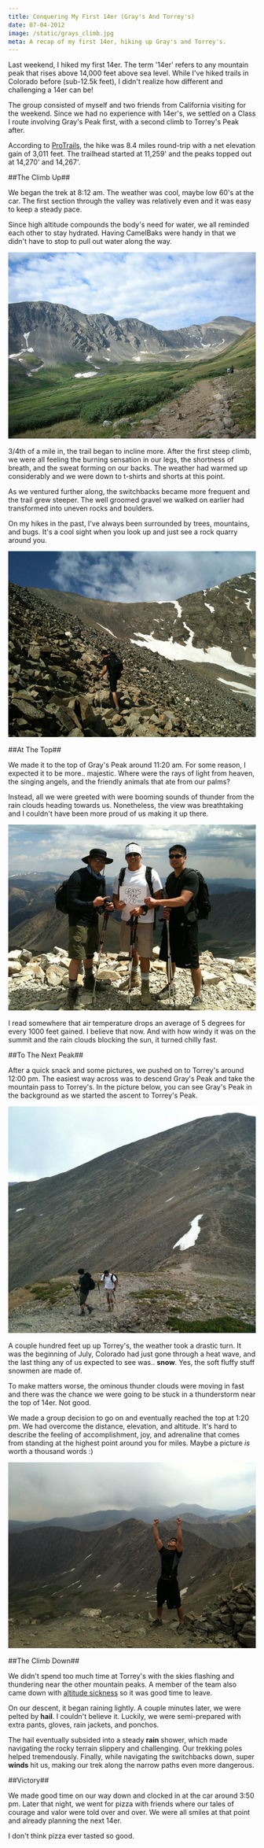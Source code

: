 ```yaml
---
title: Conquering My First 14er (Gray's And Torrey's)
date: 07-04-2012
image: /static/grays_climb.jpg
meta: A recap of my first 14er, hiking up Gray's and Torrey's.
---
```


Last weekend, I hiked my first 14er. The term '14er' refers to any mountain peak that rises above 14,000 feet above sea level. While I've hiked trails in Colorado before (sub-12.5k feet), I didn't realize how different and challenging a 14er can be!

The group consisted of myself and two friends from California visiting for the weekend. Since we had no experience with 14er's, we settled on a Class I route involving Gray's Peak first, with a second climb to Torrey's Peak after.

According to [ProTrails][1], the hike was 8.4 miles round-trip with a net elevation gain of 3,011 feet. The trailhead started at 11,259' and the peaks topped out at 14,270' and 14,267'.

##The Climb Up##

We began the trek at 8:12 am. The weather was cool, maybe low 60's at the car. The first section through the valley was relatively even and it was easy to keep a steady pace.

Since high altitude compounds the body's need for water, we all reminded each other to stay hydrated. Having CamelBaks were handy in that we didn't have to stop to pull out water along the way.

<p>
<a href="/static/grays_valley.jpg">
<img class="pure-img center" src="/static/grays_valley.jpg" alt="alex le grays valley"  />
</a>
</p>

3/4th of a mile in, the trail began to incline more. After the first steep climb, we were all feeling the burning sensation in our legs, the shortness of breath, and the sweat forming on our backs. The weather had warmed up considerably and we were down to t-shirts and shorts at this point.

As we ventured further along, the switchbacks became more frequent and the trail grew steeper. The well groomed gravel we walked on earlier had transformed into uneven rocks and boulders.

On my hikes in the past, I've always been surrounded by trees, mountains, and bugs. It's a cool sight when you look up and just see a rock quarry around you.

<p>
<a href="/static/grays_climb.jpg">
<img class="pure-img center" src="/static/grays_climb.jpg" alt="alex le grays climb" />
</a>
</p>

##At The Top##

We made it to the top of Gray's Peak around 11:20 am. For some reason, I expected it to be more.. majestic. Where were the rays of light from heaven, the singing angels, and the friendly animals that ate from our palms?

Instead, all we were greeted with were booming sounds of thunder from the rain clouds heading towards us. Nonetheless, the view was breathtaking and I couldn't have been more proud of us making it up there.

<p>
<a href="/static/grays_victory.jpg">
<img class="pure-img center" src="/static/grays_victory.jpg" alt="alex le grays victory" />
</a>
</p>

I read somewhere that air temperature drops an average of 5 degrees for every 1000 feet gained. I believe that now. And with how windy it was on the summit and the rain clouds blocking the sun, it turned chilly fast.

##To The Next Peak##

After a quick snack and some pictures, we pushed on to Torrey's around 12:00 pm. The easiest way across was to descend Gray's Peak and take the mountain pass to Torrey's. In the picture below, you can see Gray's Peak in the background as we started the ascent to Torrey's Peak.

<p>
<a href="/static/torreys_climb2.jpg">
<img class="pure-img center" src="/static/torreys_climb2.jpg" alt="alex le torrey climb with grays peak in background" />
</a>
</p>

A couple hundred feet up up Torrey's, the weather took a drastic turn. It was the beginning of July, Colorado had just gone through a heat wave, and the last thing any of us expected to see was.. **snow**. Yes, the soft fluffy stuff snowmen are made of.

To make matters worse, the ominous thunder clouds were moving in fast and there was the chance we were going to be stuck in a thunderstorm near the top of 14er. Not good.

We made a group decision to go on and eventually reached the top at 1:20 pm. We had overcome the distance, elevation, and altitude. It's hard to describe the feeling of accomplishment, joy, and adrenaline that comes from standing at the highest point around you for miles. Maybe a picture *is* worth a thousand words :)

<p>
<a href="/static/torreys_victory.jpg">
<img class="pure-img center" src="/static/torreys_victory.jpg" alt="alex le top of torreys raise hands victory" />
</a>
</p>

##The Climb Down##

We didn't spend too much time at Torrey's with the skies flashing and thundering near the other mountain peaks. A member of the team also came down with [altitude sickness][2] so it was good time to leave.

On our descent, it began raining lightly. A couple minutes later, we were pelted by **hail**. I couldn't believe it. Luckily, we were semi-prepared with extra pants, gloves, rain jackets, and ponchos.

The hail eventually subsided into a steady **rain** shower, which made navigating the rocky terrain slippery and challenging. Our trekking poles helped tremendously. Finally, while navigating the switchbacks down, super **winds** hit us, making our trek along the narrow paths even more dangerous.

##Victory##

We made good time on our way down and clocked in at the car around 3:50 pm. Later that night, we went for pizza with friends where our tales of courage and valor were told over and over. We were all smiles at that point and already planning the next 14er.

I don't think pizza ever tasted so good.

[1]: http://www.protrails.com/trails/view/384/summit_county_eagle_county_clear_creek_county/grays_peak_and_torreys_peak
[2]: http://www.ncbi.nlm.nih.gov/pubmedhealth/PMH0001190/
